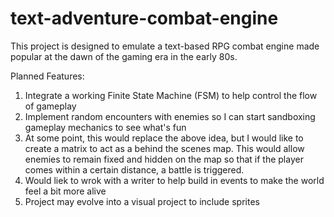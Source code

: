 # text-adventure-combat-engine
This project is designed to emulate a text-based RPG combat engine made popular at the dawn of the gaming era in the early 80s.

Planned Features: 
1) Integrate a working Finite State Machine (FSM) to help control the flow of gameplay
3) Implement random encounters with enemies so I can start sandboxing gameplay mechanics to see what's fun
4) At some point, this would replace the above idea, but I would like to create a matrix to act as a behind the scenes map. This would allow enemies to remain fixed and hidden on the map so that if the player comes within a certain distance, a battle is triggered. 
5) Would liek to wrok with a writer to help build in events to make the world feel a bit more alive
6) Project may evolve into a visual project to include sprites
